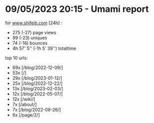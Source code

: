 # 09/05/2023 20:15 - Umami report
for www.shifeiti.com [24h] :

 - 275 (-27) page views
 - 99 (-23) uniques
 - 74 (-16) bounces
 - 4h 57' 5'' (-1h 5' 39'') totaltime


top 10 urls:
 - 69x [/blog/2022-12-09/]
 - 53x [/]
 - 29x [/blog/2023-01-12/]
 - 25x [/blog/2022-12-22/]
 - 13x [/blog/2023-02-03/]
 - 12x [/blog/2022-05-07/]
 - 12x [/wiki/]
 - 7x [/about/]
 - 7x [/blog/2022-08-26/]
 - 6x [/page/2/]


